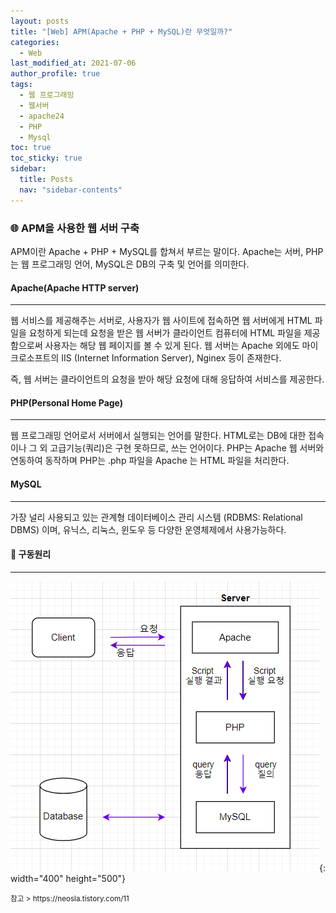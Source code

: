 ```yaml
---
layout: posts
title: "[Web] APM(Apache + PHP + MySQL)란 무엇일까?"
categories:
  - Web
last_modified_at: 2021-07-06
author_profile: true
tags:
  - 웹 프로그래밍
  - 웹서버
  - apache24
  - PHP
  - Mysql
toc: true
toc_sticky: true
sidebar:
  title: Posts
  nav: "sidebar-contents"
---
```


### 🌐 APM을 사용한 웹 서버 구축

APM이란 Apache + PHP + MySQL를 합쳐서 부르는 말이다. Apache는 서버, PHP는 웹 프로그래밍 언어, MySQL은 DB의 구축 및 언어를 의미한다. 

#### Apache(Apache HTTP server)

-------

웹 서비스를 제공해주는 서버로, 사용자가 웹 사이트에 접속하면 웹 서버에게 HTML 파일을 요청하게 되는데
요청을 받은 웹 서버가 클라이언트 컴퓨터에 HTML 파일을 제공함으로써 사용자는 해당 웹 페이지를 볼 수 있게 된다. 
웹 서버는 Apache 외에도 마이크로소프트의 IIS (Internet Information Server), Nginex 등이 존재한다.

즉, 웹 서버는 클라이언트의 요청을 받아 해당 요청에 대해 응답하여 서비스를 제공한다.

#### PHP(Personal Home Page)

-------

웹 프로그래밍 언어로서 서버에서 실행되는 언어를 말한다. HTML로는 DB에 대한 접속이나 그 외 고급기능(쿼리)은 구현 못하므로, 쓰는 언어이다.
PHP는 Apache 웹 서버와 연동하여 동작하며 PHP는 .php 파일을 Apache 는 HTML 파일을 처리한다.

#### MySQL

-------

가장 널리 사용되고 있는 관계형 데이터베이스 관리 시스템 (RDBMS: Relational DBMS) 이며, 유닉스, 리눅스, 윈도우 등 다양한 운영체제에서 사용가능하다.


#### 🔗 구동원리

--------------

![APM 구동원리](/assets/image/apm.PNG){: width="400" height="500"}


<small>
참고  > https://neosla.tistory.com/11
</small>